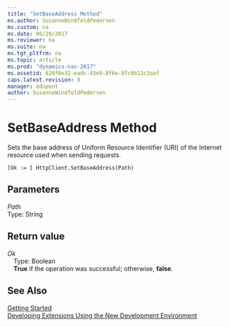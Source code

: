 ```yaml
---
title: "SetBaseAddress Method"
ms.author: SusanneWindfeldPedersen
ms.custom: na
ms.date: 06/29/2017
ms.reviewer: na
ms.suite: na
ms.tgt_pltfrm: na
ms.topic: article
ms.prod: "dynamics-nav-2017"
ms.assetid: 620f0e32-eadc-43e9-8f6e-8fc0b12c3aaf
caps.latest.revision: 9
manager: edupont
author: SusanneWindfeldPedersen
---
```


# SetBaseAddress Method

Sets the base address of Uniform Resource Identifier (URI) of the Internet resource used when sending requests.

```
[Ok := ] HttpClient.SetBaseAddress(Path)
```
## Parameters
*Path*  
Type: String

## Return value
*Ok*  
&emsp;Type: Boolean  
&emsp;**True** if the operation was successful; otherwise, **false**.

## See Also
[Getting Started](../devenv-get-started.md)  
[Developing Extensions Using the New Development Environment](../devenv-dev-overview.md)
